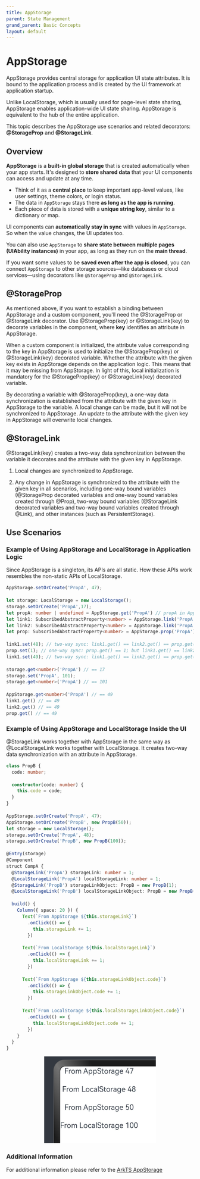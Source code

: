 ```yaml
---
title: AppStorage
parent: State Management
grand_parent: Basic Concepts
layout: default
---
```


# AppStorage

AppStorage provides central storage for application UI state attributes. It is bound to the application process and is created by the UI framework at application startup.


Unlike LocalStorage, which is usually used for page-level state sharing, AppStorage enables application-wide UI state sharing. AppStorage is equivalent to the hub of the entire application. 


This topic describes the AppStorage use scenarios and related decorators: **@StorageProp** and **@StorageLink**.


## Overview
**AppStorage** is a **built-in global storage** that is created automatically when your app starts. It's designed to **store shared data** that your UI components can access and update at any time.

- Think of it as a **central place** to keep important app-level values, like user settings, theme colors, or login status.
- The data in `AppStorage` stays there **as long as the app is running**.
- Each piece of data is stored with a **unique string key**, similar to a dictionary or map.

UI components can **automatically stay in sync** with values in `AppStorage`. So when the value changes, the UI updates too.

You can also use `AppStorage` to **share state between multiple pages (UIAbility instances)** in your app, as long as they run on the **main thread**.

If you want some values to be **saved even after the app is closed**, you can connect `AppStorage` to other storage sources—like databases or cloud services—using decorators like `@StorageProp` and `@StorageLink`.

## @StorageProp

As mentioned above, if you want to establish a binding between AppStorage and a custom component, you'll need the @StorageProp or @StorageLink decorator. Use @StorageProp(key) or @StorageLink(key) to decorate variables in the component, where **key** identifies an attribute in AppStorage.

When a custom component is initialized, the attribute value corresponding to the key in AppStorage is used to initialize the @StorageProp(key) or @StorageLink(key) decorated variable. Whether the attribute with the given key exists in AppStorage depends on the application logic. This means that it may be missing from AppStorage. In light of this, local initialization is mandatory for the @StorageProp(key) or @StorageLink(key) decorated variable.

By decorating a variable with @StorageProp(key), a one-way data synchronization is established from the attribute with the given key in AppStorage to the variable. A local change can be made, but it will not be synchronized to AppStorage. An update to the attribute with the given key in AppStorage will overwrite local changes.

## @StorageLink

@StorageLink(key) creates a two-way data synchronization between the variable it decorates and the attribute with the given key in AppStorage.

1. Local changes are synchronized to AppStorage.

2. Any change in AppStorage is synchronized to the attribute with the given key in all scenarios, including one-way bound variables (@StorageProp decorated variables and one-way bound variables created through @Prop), two-way bound variables (@StorageLink decorated variables and two-way bound variables created through @Link), and other instances (such as PersistentStorage).

## Use Scenarios
### Example of Using AppStorage and LocalStorage in Application Logic

Since AppStorage is a singleton, its APIs are all static. How these APIs work resembles the non-static APIs of LocalStorage.


```ts
AppStorage.setOrCreate('PropA', 47);

let storage: LocalStorage = new LocalStorage();
storage.setOrCreate('PropA',17);
let propA: number | undefined = AppStorage.get('PropA') // propA in AppStorage == 47, propA in LocalStorage == 17
let link1: SubscribedAbstractProperty<number> = AppStorage.link('PropA'); // link1.get() == 47
let link2: SubscribedAbstractProperty<number> = AppStorage.link('PropA'); // link2.get() == 47
let prop: SubscribedAbstractProperty<number> = AppStorage.prop('PropA'); // prop.get() == 47

link1.set(48); // two-way sync: link1.get() == link2.get() == prop.get() == 48
prop.set(1); // one-way sync: prop.get() == 1; but link1.get() == link2.get() == 48
link1.set(49); // two-way sync: link1.get() == link2.get() == prop.get() == 49

storage.get<number>('PropA') // == 17
storage.set('PropA', 101);
storage.get<number>('PropA') // == 101

AppStorage.get<number>('PropA') // == 49
link1.get() // == 49
link2.get() // == 49
prop.get() // == 49
```


### Example of Using AppStorage and LocalStorage Inside the UI

@StorageLink works together with AppStorage in the same way as @LocalStorageLink works together with LocalStorage. It creates two-way data synchronization with an attribute in AppStorage.


```ts
class PropB {
  code: number;

  constructor(code: number) {
    this.code = code;
  }
}

AppStorage.setOrCreate('PropA', 47);
AppStorage.setOrCreate('PropB', new PropB(50));
let storage = new LocalStorage();
storage.setOrCreate('PropA', 48);
storage.setOrCreate('PropB', new PropB(100));

@Entry(storage)
@Component
struct CompA {
  @StorageLink('PropA') storageLink: number = 1;
  @LocalStorageLink('PropA') localStorageLink: number = 1;
  @StorageLink('PropB') storageLinkObject: PropB = new PropB(1);
  @LocalStorageLink('PropB') localStorageLinkObject: PropB = new PropB(1);

  build() {
    Column({ space: 20 }) {
      Text(`From AppStorage ${this.storageLink}`)
        .onClick(() => {
          this.storageLink += 1;
        })

      Text(`From LocalStorage ${this.localStorageLink}`)
        .onClick(() => {
          this.localStorageLink += 1;
        })

      Text(`From AppStorage ${this.storageLinkObject.code}`)
        .onClick(() => {
          this.storageLinkObject.code += 1;
        })

      Text(`From LocalStorage ${this.localStorageLinkObject.code}`)
        .onClick(() => {
          this.localStorageLinkObject.code += 1;
        })
    }
  }
}
```

<div style="text-align:center">
    <img src='../images/image-basic/image24.png'>
</div>

### Additional Information
For additional information please refer to the [ArkTS AppStorage](https://github.com/eclipse-oniro-mirrors/docs/blob/OpenHarmony-4.1-Release/en/application-dev/quick-start/arkts-appstorage.md)